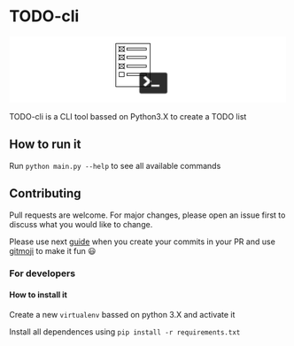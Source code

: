 # TODO-cli

![TODO-CLII logo](TODO-CLI.png)

TODO-cli is a CLI tool bassed on Python3.X to create a TODO list

## How to run it

Run `python main.py --help` to see all available commands

## Contributing

Pull requests are welcome. For major changes, please open an issue first to discuss what you would like to change.

Please use next [guide](https://www.conventionalcommits.org/) when you create your commits in your PR and use [gitmoji](https://github.com/carloscuesta/gitmoji) to make it fun :smiley:

### For developers

#### How to install it

Create a new `virtualenv` bassed on python 3.X and activate it

Install all dependences using `pip install -r requirements.txt`
